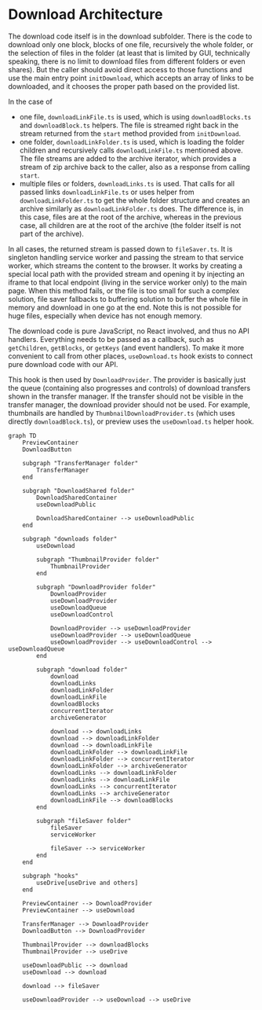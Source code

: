 # Download Architecture

The download code itself is in the download subfolder. There is the code to download only one block, blocks of one file, recursively the whole folder, or the selection of files in the folder (at least that is limited by GUI, technically speaking, there is no limit to download files from different folders or even shares). But the caller should avoid direct access to those functions and use the main entry point `initDownload`, which accepts an array of links to be downloaded, and it chooses the proper path based on the provided list.

In the case of

-   one file, `downloadLinkFile.ts` is used, which is using `downloadBlocks.ts` and `downloadBlock.ts` helpers. The file is streamed right back in the stream returned from the `start` method provided from `initDownload`.
-   one folder, `downloadLinkFolder.ts` is used, which is loading the folder children and recursively calls `downloadLinkFile.ts` mentioned above. The file streams are added to the archive iterator, which provides a stream of zip archive back to the caller, also as a response from calling `start`.
-   multiple files or folders, `downloadLinks.ts` is used. That calls for all passed links `downloadLinkFile.ts` or uses helper from `downloadLinkFolder.ts` to get the whole folder structure and creates an archive similarly as `downloadLinkFolder.ts` does. The difference is, in this case, files are at the root of the archive, whereas in the previous case, all children are at the root of the archive (the folder itself is not part of the archive).

In all cases, the returned stream is passed down to `fileSaver.ts`. It is singleton handling service worker and passing the stream to that service worker, which streams the content to the browser. It works by creating a special local path with the provided stream and opening it by injecting an iframe to that local endpoint (living in the service worker only) to the main page. When this method fails, or the file is too small for such a complex solution, file saver fallbacks to buffering solution to buffer the whole file in memory and download in one go at the end. Note this is not possible for huge files, especially when device has not enough memory.

The download code is pure JavaScript, no React involved, and thus no API handlers. Everything needs to be passed as a callback, such as `getChildren`, `getBlocks`, or `getKeys` (and event handlers). To make it more convenient to call from other places, `useDownload.ts` hook exists to connect pure download code with our API.

This hook is then used by `DownloadProvider`. The provider is basically just the queue (containing also progresses and controls) of download transfers shown in the transfer manager. If the transfer should not be visible in the transfer manager, the download provider should not be used. For example, thumbnails are handled by `ThumbnailDownloadProvider.ts` (which uses directly `downloadBlock.ts`), or preview uses the `useDownload.ts` helper hook.

```mermaid
graph TD
    PreviewContainer
    DownloadButton

    subgraph "TransferManager folder"
        TransferManager
    end

    subgraph "DownloadShared folder"
        DownloadSharedContainer
        useDownloadPublic

        DownloadSharedContainer --> useDownloadPublic
    end

    subgraph "downloads folder"
        useDownload

        subgraph "ThumbnailProvider folder"
            ThumbnailProvider
        end

        subgraph "DownloadProvider folder"
            DownloadProvider
            useDownloadProvider
            useDownloadQueue
            useDownloadControl

            DownloadProvider --> useDownloadProvider
            useDownloadProvider --> useDownloadQueue
            useDownloadProvider --> useDownloadControl --> useDownloadQueue
        end

        subgraph "download folder"
            download
            downloadLinks
            downloadLinkFolder
            downloadLinkFile
            downloadBlocks
            concurrentIterator
            archiveGenerator

            download --> downloadLinks
            download --> downloadLinkFolder
            download --> downloadLinkFile
            downloadLinkFolder --> downloadLinkFile
            downloadLinkFolder --> concurrentIterator
            downloadLinkFolder --> archiveGenerator
            downloadLinks --> downloadLinkFolder
            downloadLinks --> downloadLinkFile
            downloadLinks --> concurrentIterator
            downloadLinks --> archiveGenerator
            downloadLinkFile --> downloadBlocks
        end

        subgraph "fileSaver folder"
            fileSaver
            serviceWorker

            fileSaver --> serviceWorker
        end
    end

    subgraph "hooks"
        useDrive[useDrive and others]
    end

    PreviewContainer --> DownloadProvider
    PreviewContainer --> useDownload

    TransferManager --> DownloadProvider
    DownloadButton --> DownloadProvider

    ThumbnailProvider --> downloadBlocks
    ThumbnailProvider --> useDrive

    useDownloadPublic --> download
    useDownload --> download

    download --> fileSaver

    useDownloadProvider --> useDownload --> useDrive
```
